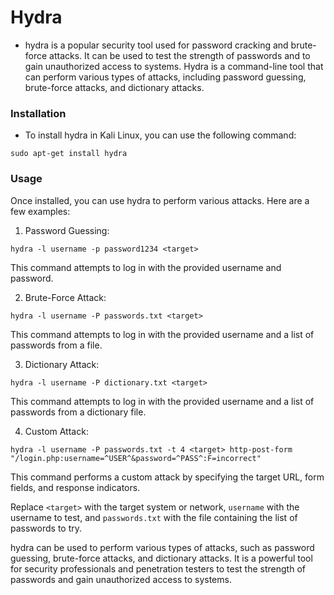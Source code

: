 # Hydra
- hydra is a popular security tool used for password cracking and brute-force attacks. It can be used to test the strength of passwords and to gain unauthorized access to systems. Hydra is a command-line tool that can perform various types of attacks, including password guessing, brute-force attacks, and dictionary attacks.

### Installation
- To install hydra in Kali Linux, you can use the following command:

```
sudo apt-get install hydra
```

### Usage
Once installed, you can use hydra to perform various attacks. Here are a few examples:

1. Password Guessing:
```
hydra -l username -p password1234 <target>
```
This command attempts to log in with the provided username and password.

2. Brute-Force Attack:
```
hydra -l username -P passwords.txt <target>
```
This command attempts to log in with the provided username and a list of passwords from a file.

3. Dictionary Attack:
```
hydra -l username -P dictionary.txt <target>
```
This command attempts to log in with the provided username and a list of passwords from a dictionary file.

4. Custom Attack:
```
hydra -l username -P passwords.txt -t 4 <target> http-post-form "/login.php:username=^USER^&password=^PASS^:F=incorrect"
```
This command performs a custom attack by specifying the target URL, form fields, and response indicators.

Replace `<target>` with the target system or network, `username` with the username to test, and `passwords.txt` with the file containing the list of passwords to try.

hydra can be used to perform various types of attacks, such as password guessing, brute-force attacks, and dictionary attacks. It is a powerful tool for security professionals and penetration testers to test the strength of passwords and gain unauthorized access to systems.
